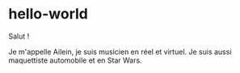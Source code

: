# hello-world

Salut !

Je m'appelle Ailein, je suis musicien en réel et virtuel.
Je suis aussi maquettiste automobile et en Star Wars.

